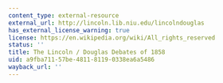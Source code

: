 ```yaml
---
content_type: external-resource
external_url: http://lincoln.lib.niu.edu/lincolndouglas
has_external_license_warning: true
license: https://en.wikipedia.org/wiki/All_rights_reserved
status: ''
title: The Lincoln / Douglas Debates of 1858
uid: a9fba711-57be-4811-8119-0338ea6a5486
wayback_url: ''
---
```


